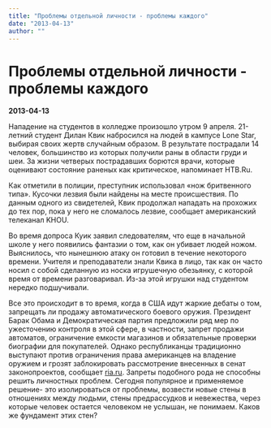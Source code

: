 ```yaml
---
title: "Проблемы отдельной личности - проблемы каждого"
date: "2013-04-13"
author: ""
---
```


# Проблемы отдельной личности - проблемы каждого

**2013-04-13** 

Нападение на студентов в колледже произошло утром 9 апреля. 21-летний студент Дилан Квик набросился на людей в кампусе Lone Star, выбирая своих жертв случайным образом. В результате пострадали 14 человек, большинство из которых получили раны в области груди и шеи. За жизни четверых пострадавших борются врачи, которые оценивают состояние раненых как критическое, напоминает НТВ.Ru.

Как отметили в полиции, преступник использовал «нож бритвенного типа». Кусочки лезвия были найдены на месте происшествия. По данным одного из свидетелей, Квик продолжал нападать на прохожих до тех пор, пока у него не сломалось лезвие, сообщает американский телеканал KHOU.

Во время допроса Куик заявил следователям, что еще в начальной школе у него появились фантазии о том, как он убивает людей ножом. Выяснилось, что нынешнюю атаку он готовил в течение некоторого времени. Учителя и преподаватели знали Квика в лицо, так как он часто носил с собой сделанную из носка игрушечную обезьянку, с которой время от времени разговаривал. Из-за этой игрушки над студентом нередко подшучивали.

Все это происходит в то время, когда в США идут жаркие дебаты о том, запрещать ли продажу автоматического боевого оружия. Президент Барак Обама и Демократическая партия предложили ряд мер по ужесточению контроля в этой сфере, в частности, запрет продажи автоматов, ограничение емкости магазинов и обязательные проверки биографии для покупателей. Однако республиканцы традиционно выступают против ограничения права американцев на владение оружием и грозят заблокировать рассмотрение внесенных в сенат законопроектов, сообщает [ria.ru](http://ria.ru/trend/USA_arm_19122012/). Запреты подобного рода не способны решить личностных проблем. Сегодня популярное и применяемое решение- это изолироваться от проблемы, возвести новые стены в отношениях между людьми, стены предрассудков и невежества, через которые человек остается человеком не услышан, не понимаем. Каков же фундамент этих стен?